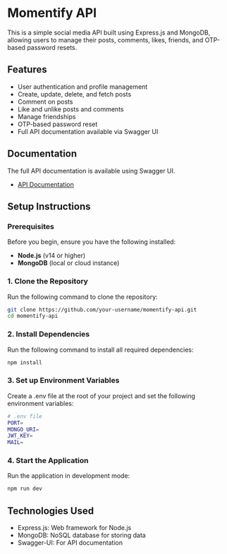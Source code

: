 # Momentify API

This is a simple social media API built using Express.js and MongoDB, allowing users to manage their posts, comments, likes, friends, and OTP-based password resets.

## Features

- User authentication and profile management
- Create, update, delete, and fetch posts
- Comment on posts
- Like and unlike posts and comments
- Manage friendships
- OTP-based password reset
- Full API documentation available via Swagger UI

## Documentation

The full API documentation is available using Swagger UI.

- [API Documentation](https://momentify.onrender.com/api-docs)

## Setup Instructions

### Prerequisites

Before you begin, ensure you have the following installed:

- **Node.js** (v14 or higher)
- **MongoDB** (local or cloud instance)

### 1. Clone the Repository

Run the following command to clone the repository:

```bash
git clone https://github.com/your-username/momentify-api.git
cd momentify-api
```

### 2. Install Dependencies

Run the following command to install all required dependencies:

```bash
npm install
```

### 3. Set up Environment Variables

Create a .env file at the root of your project and set the following environment variables:

```bash
# .env file
PORT=
MONGO_URI=
JWT_KEY=
MAIL=
```

### 4. Start the Application

Run the application in development mode:

```bash
npm run dev
```

## Technologies Used

- Express.js: Web framework for Node.js
- MongoDB: NoSQL database for storing data
- Swagger-UI: For API documentation
